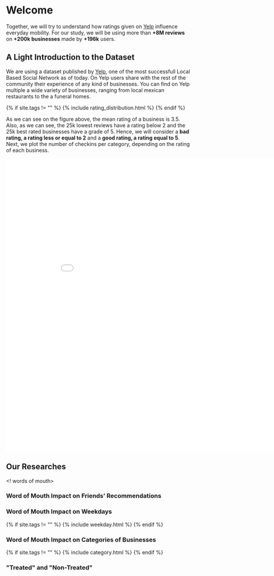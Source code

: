 # Welcome 

Together, we will try to understand how ratings given on [Yelp](https://www.yelp.com/dataset/documentation/main?fbclid=IwAR1RgySn5BU9FaD_5TkJ0Rxqs-hIoEQqEC5CSm9kzXka7boJj8YVTRyDvYc) influence everyday mobility. 
For our study, we will be using more than **+8M reviews** on **+200k businesses** made by **+196k** users. 

## A Light Introduction to the Dataset 
We are using a dataset published by [Yelp](https://www.yelp.com/dataset/documentation/main?fbclid=IwAR1RgySn5BU9FaD_5TkJ0Rxqs-hIoEQqEC5CSm9kzXka7boJj8YVTRyDvYc), one of the most successfull Local Based Social Network as of today. On Yelp users share with the rest of the community their experience of any kind of businesses. You can find on Yelp multiple a wide variety of businesses, ranging from local mexican restaurants to the a funeral homes.

{% if site.tags != "" %}
  {% include rating_distribution.html %}
{% endif %}

As we can see on the figure above, the mean rating of a business is 3.5. Also, as we can see, the 25k lowest reviews have a rating below 2 and the 25k best rated businesses have a grade of 5. Hence, we will consider a **bad rating, a rating less or equal to 2** and a **good rating, a rating equal to 5**. \
Next, we plot the number of checkins per category, depending on the rating of each business.

<iframe width="900" height="800" frameborder="0" scrolling="no" src="//plotly.com/~PM_EPFL/3.embed"></iframe>



## Our Researches

<! words of mouth>
### Word of Mouth Impact on Friends’ Recommendations




### Word of Mouth Impact on Weekdays
{% if site.tags != "" %}
  {% include weekday.html %}
{% endif %}


### Word of Mouth Impact on Categories of Businesses
{% if site.tags != "" %}
  {% include category.html %}
{% endif %}

### "Treated" and "Non-Treated"




